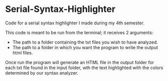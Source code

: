 # Serial-Syntax-Highlighter
Code for a serial syntax highlighter I made during my 4th semester.

This code is meant to be run from the terminal; it receives 2 arguments:
- The path to a folder containing the txt files you wish to have analyzed.
- The path to a folder in which you want the program to write the output html files.

Once run the program will generate an HTML file in the output folder for each txt file found in the input folder, wth the text highlighted with the colors determined by our syntax analyzer.
